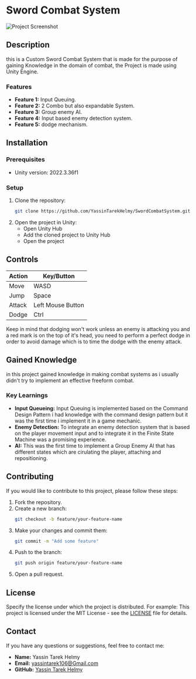 
# Sword Combat System

![Project Screenshot](https://i.imgur.com/8Zexwt4.png)

## Description

this is a Custom Sword Combat System that is made for the purpose of gaining Knowledge in the domain of combat, the Project is made using Unity Engine.

### Features
- **Feature 1:** Input Queuing.
- **Feature 2:** 2 Combo but also expandable System.
- **Feature 3:** Group enemy AI.
- **Feature 4:** Input based enemy detection system.
- **Feature 5:** dodge mechanism.

## Installation

### Prerequisites
- Unity version: 2022.3.36f1

### Setup
1. Clone the repository:
    ```sh
    git clone https://github.com/YassinTarekHelmy/SwordCombatSystem.git
    ```
2. Open the project in Unity:
    - Open Unity Hub
    - Add the cloned project to Unity Hub
    - Open the project

## Controls

| Action      | Key/Button         |
|-------------|--------------------|
| Move        | WASD               |
| Jump        | Space              |
| Attack      | Left Mouse Button  |
| Dodge       | Ctrl               |

Keep in mind that dodging won't work unless an enemy is attacking you and a red mark is on the top of it's head, you need to perform a perfect dodge in order to avoid damage which is to time the dodge with the enemy attack.

## Gained Knowledge

in this project gained knowledge in making combat systems as i usually didn't try to implement an effective freeform combat.

### Key Learnings
- **Input Queueing:** Input Queuing is implemented based on the Command Design Pattern i had knowledge with the command design pattern but it was the first time i implement it in a game mechanic. 
- **Enemy Detection:** To integrate an enemy detection system that is based on the player movement input and to integrate it in the Finite State Machine was a promising experience.
- **AI:** This was the first time to implement a Group Enemy AI that has different states which are cirulating the player, attaching and repositioning.

## Contributing

If you would like to contribute to this project, please follow these steps:

1. Fork the repository.
2. Create a new branch:
    ```sh
    git checkout -b feature/your-feature-name
    ```
3. Make your changes and commit them:
    ```sh
    git commit -m "Add some feature"
    ```
4. Push to the branch:
    ```sh
    git push origin feature/your-feature-name
    ```
5. Open a pull request.

## License

Specify the license under which the project is distributed. For example:
This project is licensed under the MIT License - see the [LICENSE](LICENSE.txt) file for details.

## Contact

If you have any questions or suggestions, feel free to contact me:
- **Name:** Yassin Tarek Helmy
- **Email:** yassintarek106@Gmail.com
- **GitHub:** [Yassin Tarek Helmy](https://github.com/YassinTarekHelmy)
